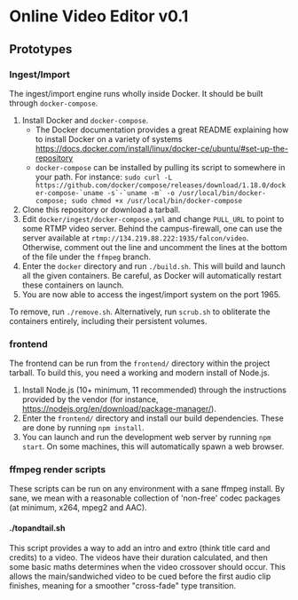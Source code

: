 # Online Video Editor v0.1


## Prototypes

### Ingest/Import
The ingest/import engine runs wholly inside Docker. It should be built through `docker-compose`.

1. Install Docker and `docker-compose`.
	- The Docker documentation provides a great README explaining how to install Docker on a variety of systems https://docs.docker.com/install/linux/docker-ce/ubuntu/#set-up-the-repository
	- `docker-compose` can be installed by pulling its script to somewhere in your path. For instance: ```sudo curl -L https://github.com/docker/compose/releases/download/1.18.0/docker-compose-`uname -s`-`uname -m` -o /usr/local/bin/docker-compose; sudo chmod +x /usr/local/bin/docker-compose```
2. Clone this repository or download a tarball.
3. Edit `docker/ingest/docker-compose.yml` and change `PULL_URL` to point to some RTMP video server. Behind the campus-firewall, one can use the server available at `rtmp://134.219.88.222:1935/falcon/video`. Otherwise, comment out the line and uncomment the lines at the bottom of the file under the `ffmpeg` branch. 
4. Enter the `docker` directory and run `./build.sh`. This will build and launch all the given containers. Be careful, as Docker will automatically restart these containers on launch. 
5. You are now able to access the ingest/import system on the port 1965. 


To remove, run `./remove.sh`. Alternatively, run `scrub.sh` to obliterate the containers entirely, including their persistent volumes.  

### frontend
The frontend can be run from the `frontend/` directory within the project tarball. To build this, you need a working and modern install of Node.js.

1. Install Node.js (10+ minimum, 11 recommended) through the instructions provided by the vendor (for instance, https://nodejs.org/en/download/package-manager/). 
2. Enter the `frontend/` directory and install our build dependencies. These are done by running `npm install`.
3. You can launch and run the development web server by running `npm start`. On some machines, this will automatically spawn a web browser. 

### ffmpeg render scripts
These scripts can be run on any environment with a sane ffmpeg install. By sane, we mean with a reasonable collection of 'non-free' codec packages (at minimum, x264, mpeg2 and AAC). 

#### ./topandtail.sh
This script provides a way to add an intro and extro (think title card and credits) to a video. The videos have their duration calculated, and then some basic maths determines when the video crossover should occur. This allows the main/sandwiched video to be cued before the first audio clip finishes, meaning for a smoother "cross-fade" type transition. 

